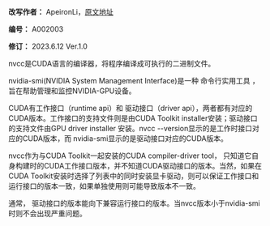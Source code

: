 
**改写作者：** ApeironLi，[原文地址](https://www.jianshu.com/p/eb5335708f2a)

**编号：** A002003

**修订：** 2023.6.12 Ver.1.0

nvcc是CUDA语言的编译器，将程序编译成可执行的二进制文件。

nvidia-smi(NVIDIA System Management Interface)是一种 命令行实用工具 ，旨在帮助管理和监控NVIDIA-GPU设备。

CUDA有工作接口（runtime api）和 驱动接口（driver api），两者都有对应的CUDA版本。工作接口的支持文件则是由CUDA Toolkit installer安装；驱动接口的支持文件由GPU driver installer 安装。nvcc --version显示的是工作时接口对应的CUDA版本，而 nvidia-smi显示的是驱动接口对应的CUDA版本。

nvcc作为与CUDA Toolkit一起安装的CUDA compiler-driver tool， 只知道它自身构建时的CUDA工作接口版本，并不知道CUDA驱动接口的版本。当然，如果在CUDA Toolkit安装时选择了列表中的同时安装显卡驱动，则可以保证工作接口和运行接口的版本一致，如果单独使用则可能导致版本不一致。

通常， 驱动接口的版本能向下兼容运行接口的版本。当nvcc版本小于nvidia-smi时则不会出现严重问题。